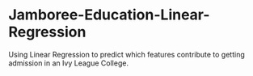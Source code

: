# Jamboree-Education-Linear-Regression
Using Linear Regression to predict which features contribute to getting admission in an Ivy League College.
